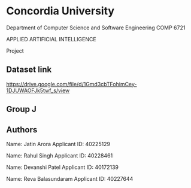 # Concordia University

Department of Computer Science and Software Engineering COMP 6721

APPLIED ARTIFICIAL INTELLIGENCE

Project

## Dataset link

https://drive.google.com/file/d/1Gmd3cbTFohimCey-1DJUWAOFJk5twf_s/view

## Group J

## Authors

Name: Jatin Arora Applicant ID: 40225129

Name: Rahul Singh Applicant ID: 40228461

Name: Devanshi Patel Applicant ID: 40172139

Name: Reva Balasundaram Applicant ID: 40227644
